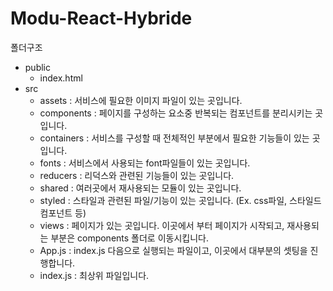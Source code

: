 # Modu-React-Hybride

폴더구조

- public
    - index.html
- src
    - assets : 서비스에 필요한 이미지 파일이 있는 곳입니다.
    - components : 페이지를 구성하는 요소중 반복되는 컴포넌트를 분리시키는 곳입니다.
    - containers : 서비스를 구성할 때 전체적인 부분에서 필요한 기능들이 있는 곳입니다.
    - fonts : 서비스에서 사용되는 font파일들이 있는 곳입니다.
    - reducers : 리덕스와 관련된 기능들이 있는 곳입니다.
    - shared : 여러곳에서 재사용되는 모듈이 있는 곳입니다.
    - styled : 스타일과 관련된 파일/기능이 있는 곳입니다. (Ex. css파일, 스타일드컴포넌트 등)
    - views : 페이지가 있는 곳입니다. 이곳에서 부터 페이지가 시작되고, 재사용되는 부분은 components 폴더로 이동시킵니다.
    - App.js : index.js 다음으로 실행되는 파일이고, 이곳에서 대부분의 셋팅을 진행합니다.
    - index.js : 최상위 파일입니다.